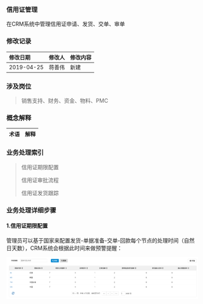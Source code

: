 ### 信用证管理

在CRM系统中管理信用证申请、发货、交单、审单

### 修改记录

| 修改日期 | 修改人 | 修改内容 |
| :--- | :--- | :--- |
| 2019-04-25 | 蒋善伟 | 新建 |

### 涉及岗位

> 销售支持、财务、资金、物料、PMC

### 概念解释

| 术语 | 解释 |
| :--- | :--- |


### 业务处理索引

> 信用证期限配置
>
> 信用证审批流程
>
> 信用证发货跟踪

### 业务处理详细步骤

#### 1.信用证期限配置

管理员可以基于国家来配置发货-单据准备-交单-回款每个节点的处理时间（自然日天数），CRM系统会根据此时间来做预警提醒：

![](/assets/yxzqxpz)


